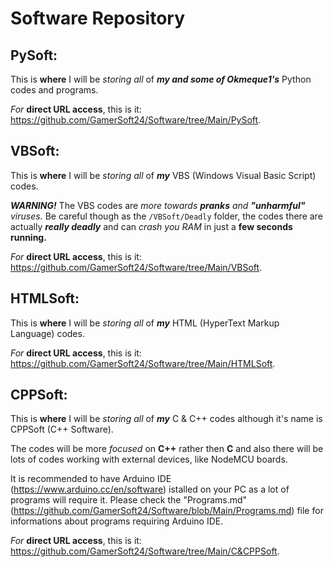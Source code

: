 # Software Repository

## PySoft:
This is **where** I will be *storing all* of ***my and some of Okmeque1's*** Python codes and programs.

*For* **direct URL access**, this is it: https://github.com/GamerSoft24/Software/tree/Main/PySoft.

## VBSoft:
This is **where** I will be *storing all* of ***my*** VBS (Windows Visual Basic Script) codes.

***WARNING!*** The VBS codes are *more towards **pranks** and **"unharmful"** viruses.* Be careful though as the `/VBSoft/Deadly` folder, the codes there are actually ***really deadly*** and can *crash you RAM* in just a **few seconds running.** 

*For* **direct URL access**, this is it: https://github.com/GamerSoft24/Software/tree/Main/VBSoft.

## HTMLSoft:

This is **where** I will be *storing all* of ***my*** HTML (HyperText Markup Language) codes.

*For* **direct URL access**, this is it: https://github.com/GamerSoft24/Software/tree/Main/HTMLSoft.

## CPPSoft:

This is **where** I will be *storing all* of ***my*** C & C++ codes although it's name is CPPSoft (C++ Software).

The codes will be more *focused* on **C++** rather then **C** and also there will be lots of codes working with external devices, like NodeMCU boards.

It is recommended to have Arduino IDE (https://www.arduino.cc/en/software) istalled on your PC as a lot of programs will require it. Please check the "Programs.md" (https://github.com/GamerSoft24/Software/blob/Main/Programs.md) file for informations about programs requiring Arduino IDE.

*For* **direct URL access**, this is it: https://github.com/GamerSoft24/Software/tree/Main/C&CPPSoft.
